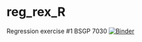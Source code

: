 # reg_rex_R
Regression exercise #1 BSGP 7030
[![Binder](https://mybinder.org/badge_logo.svg)](https://mybinder.org/v2/gh/chelseamariepeterson/reg_ex1.git/HEAD)
